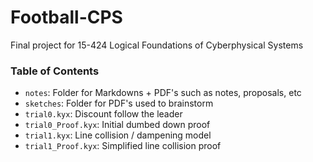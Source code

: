 # Football-CPS

Final project for 15-424 Logical Foundations of Cyberphysical Systems

### Table of Contents

- `notes`: Folder for Markdowns + PDF's such as notes, proposals, etc
- `sketches`: Folder for PDF's used to brainstorm
- `trial0.kyx`: Discount follow the leader
- `trial0_Proof.kyx`: Initial dumbed down proof
- `trial1.kyx`: Line collision / dampening model
- `trial1_Proof.kyx`: Simplified line collision proof
